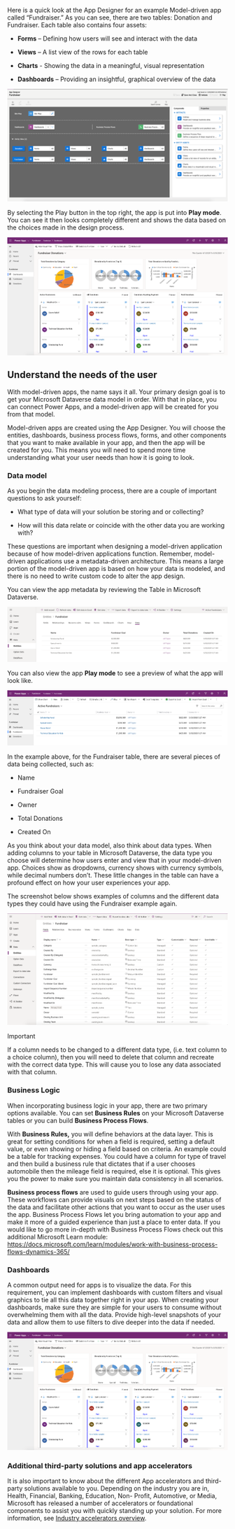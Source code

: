 Here is a quick look at the App Designer for an example Model-driven app called
“Fundraiser.” As you can see, there are two tables: Donation and Fundraiser. Each table also contains four assets:
* **Forms** – Defining how users will see and interact with the data

* **Views** – A list view of the rows for each table

* **Charts** - Showing the data in a meaningful, visual representation

* **Dashboards** – Providing an insightful, graphical overview of the data

[![Model driven app layout in studio.](../media/fundraiser-app-designer.png)](../media/fundraiser-app-designer.png#lightbox)

By selecting the Play button in the top right, the app is put into **Play mode**. 
You can see it then looks completely different and shows the data based
on the choices made in the design process.

[![Model driven app in play mode.](../media/app-play-mode.png)](../media/app-play-mode.png#lightbox)

## Understand the needs of the user

With model-driven apps, the name says it all. Your primary design goal is to get
your Microsoft Dataverse data model in order. With that in place, you can
connect Power Apps, and a model-driven app will be created for you from that
model.

Model-driven apps are created using the App Designer. You will choose the
entities, dashboards, business process flows, forms, and other components that
you want to make available in your app, and then the app will be created for
you. This means you will need to spend more time understanding what your user
needs than how it is going to look.

### Data model

As you begin the data modeling process, there are a couple of important
questions to ask yourself:

-   What type of data will your solution be storing and or collecting?

-   How will this data relate or coincide with the other data you are working with?

These questions are important when designing a model-driven application because
of how model-driven applications function. Remember, model-driven applications
use a metadata-driven architecture. This means a large portion of the
model-driven app is based on how your data is modeled, and there is no need to
write custom code to alter the app design.

You can view the app metadata by reviewing the Table in Microsoft Dataverse.

[![Example of metadata.](../media/entity-metadata.png)](../media/entity-metadata.png#lightbox)

You can also view the app **Play mode** to see a preview of what the app will
look like.

[![Example of app in play mode.](../media/entity-play-mode.png)](../media/entity-play-mode.png#lightbox)

In the example above, for the Fundraiser table, there are several pieces of
data being collected, such as:

* Name

* Fundraiser Goal

* Owner

* Total Donations

* Created On

As you think about your data model, also think about data types. When adding
columns to your table in Microsoft Dataverse, the data type you choose will
determine how users enter and view that in your model-driven app. Choices
show as dropdowns, currency shows with currency symbols, while decimal numbers
don’t. These little changes in the table can have a profound effect on how your
user experiences your app.

The screenshot below shows examples of columns and the different data types they
could have using the Fundraiser example again.

[![Fundraiser entity default fields](../media/fundraiser-entity-default-fields.png)](../media/fundraiser-entity-default-fields.png#lightbox)

> [!IMPORTANT]
> If a column needs to be changed to a different data type, (i.e. text column
to a choice column), then you will need to delete that column and recreate with the
correct data type. This will cause you to lose any data associated with that
column.

### Business Logic

When incorporating business logic in your app, there are two primary options
available. You can set **Business Rules** on your Microsoft Dataverse tables
or you can build **Business Process Flows**.

With **Business Rules,** you will define behaviors at the data layer. This is
great for setting conditions for when a field is required, setting a default
value, or even showing or hiding a field based on criteria. An example could be
a table for tracking expenses. You could have a column for type of travel and
then build a business rule that dictates that if a user chooses automobile then
the mileage field is required, else it is optional. This gives you the power to
make sure you maintain data consistency in all scenarios.

**Business process flows** are used to guide users through using your app. These
workflows can provide visuals on next steps based on the status of the data and
facilitate other actions that you want to occur as the user uses the app.
Business Process Flows let you bring automation to your app and make it more of
a guided experience than just a place to enter data. If you would like to go more in-depth 
with Business Process Flows check out this additional Microsoft Learn module: 
https://docs.microsoft.com/learn/modules/work-with-business-process-flows-dynamics-365/

### Dashboards

A common output need for apps is to visualize the data. For this requirement,
you can implement dashboards with custom filters and visual graphics to tie all
this data together right in your app. When creating your dashboards, make sure
they are simple for your users to consume without overwhelming them with all the
data. Provide high-level snapshots of your data and allow them to use filters to
dive deeper into the data if needed.

[![Dashboards in play mode.](../media/dashboards-play-mode.png)](../media/dashboards-play-mode.png#lightbox)

### Additional third-party solutions and app accelerators

It is also important to know about the different App accelerators and
third-party solutions available to you. Depending on the industry you are in,
Health, Financial, Banking, Education, Non- Profit, Automotive, or Media,
Microsoft has released a number of accelerators or foundational components to
assist you with quickly standing up your solution. For more information,
see [Industry accelerators overview](/common-data-model/industry-accelerators?azureportal=true).
